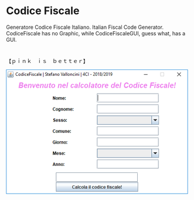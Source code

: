 # Codice Fiscale
Generatore Codice Fiscale Italiano. Italian Fiscal Code Generator.
CodiceFiscale has no Graphic, while CodiceFiscaleGUI, guess what, has a GUI. 

# 
【﻿ｐｉｎｋ　ｉｓ　ｂｅｔｔｅｒ】

![Screenshot](https://github.com/xStevatt/CodiceFiscale/blob/master/screenshot.PNG)
